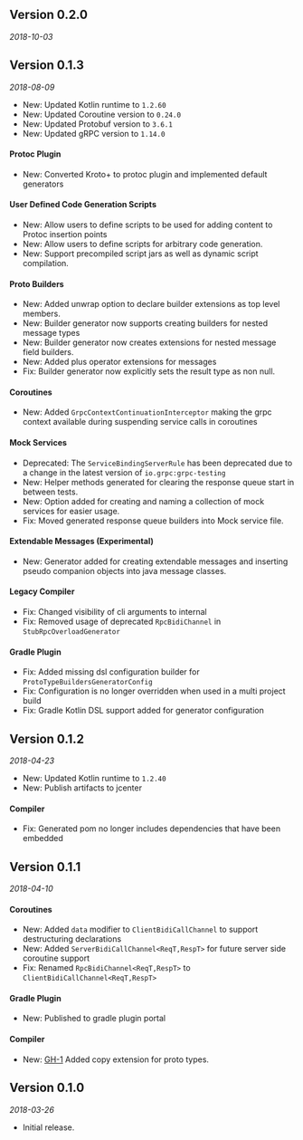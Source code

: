 ## Version 0.2.0
_2018-10-03_

## Version 0.1.3
_2018-08-09_

* New: Updated Kotlin runtime to ```1.2.60```
* New: Updated Coroutine version to ```0.24.0```
* New: Updated Protobuf version to ```3.6.1```
* New: Updated gRPC version to ```1.14.0```

#### Protoc Plugin
* New: Converted Kroto+ to protoc plugin and implemented default generators

#### User Defined Code Generation Scripts
* New: Allow users to define scripts to be used for adding content to Protoc insertion points
* New: Allow users to define scripts for arbitrary code generation.
* New: Support precompiled script jars as well as dynamic script compilation. 

#### Proto Builders
* New: Added unwrap option to declare builder extensions as top level members.
* New: Builder generator now supports creating builders for nested message types     
* New: Builder generator now creates extensions for nested message field builders.
* New: Added plus operator extensions for messages 
* Fix: Builder generator now explicitly sets the result type as non null. 

#### Coroutines
* New: Added ```GrpcContextContinuationInterceptor``` making the grpc context available during suspending service calls in coroutines 

#### Mock Services
* Deprecated: The ```ServiceBindingServerRule``` has been deprecated due to a change in the latest version of ```io.grpc:grpc-testing``` 
* New: Helper methods generated for clearing the response queue start in between tests.
* New: Option added for creating and naming a collection of mock services for easier usage.
* Fix: Moved generated response queue builders into Mock service file. 

#### Extendable Messages (Experimental)   
* New: Generator added for creating extendable messages and inserting pseudo companion objects into java message classes.

#### Legacy Compiler
* Fix: Changed visibility of cli arguments to internal
* Fix: Removed usage of deprecated ```RpcBidiChannel``` in ```StubRpcOverloadGenerator```    

#### Gradle Plugin 
* Fix: Added missing dsl configuration builder for ```ProtoTypeBuildersGeneratorConfig```
* Fix: Configuration is no longer overridden when used in a multi project build   
* Fix: Gradle Kotlin DSL support added for generator configuration 

## Version 0.1.2
_2018-04-23_

* New: Updated Kotlin runtime to ```1.2.40```
* New: Publish artifacts to jcenter

#### Compiler
* Fix: Generated pom no longer includes dependencies that have been embedded 

## Version 0.1.1
_2018-04-10_

#### Coroutines
* New: Added ```data``` modifier to ```ClientBidiCallChannel``` to support destructuring declarations
* New: Added ```ServerBidiCallChannel<ReqT,RespT>``` for future server side coroutine support 
* Fix: Renamed ```RpcBidiChannel<ReqT,RespT>``` to ```ClientBidiCallChannel<ReqT,RespT>``` 

#### Gradle Plugin 
* New: Published to gradle plugin portal

#### Compiler
* New: [GH-1](https://github.com/marcoferrer/kroto-plus/issues/1) Added copy extension for proto types.

## Version 0.1.0
_2018-03-26_

 * Initial release.